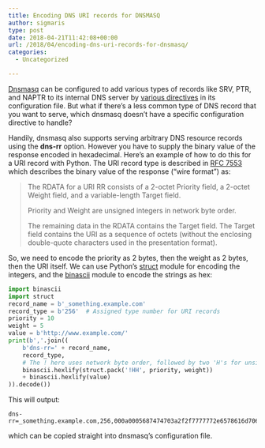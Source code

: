 ```yaml
---
title: Encoding DNS URI records for DNSMASQ
author: sigmaris
type: post
date: 2018-04-21T11:42:08+00:00
url: /2018/04/encoding-dns-uri-records-for-dnsmasq/
categories:
  - Uncategorized

---
```

[Dnsmasq][1] can be configured to add various types of records like SRV, PTR, and NAPTR to its internal DNS server by [various directives][2] in its configuration file. But what if there&#8217;s a less common type of DNS record that you want to serve, which dnsmasq doesn&#8217;t have a specific configuration directive to handle?

Handily, dnsmasq also supports serving arbitrary DNS resource records using the **dns-rr** option. However you have to supply the binary value of the response encoded in hexadecimal. Here&#8217;s an example of how to do this for a URI record with Python. The URI record type is described in [RFC 7553][3] which describes the binary value of the response (&#8220;wire format&#8221;) as:

> The RDATA for a URI RR consists of a 2-octet Priority field, a 2-octet Weight field, and a variable-length Target field.
>
> Priority and Weight are unsigned integers in network byte order.
>
> The remaining data in the RDATA contains the Target field. The Target field contains the URI as a sequence of octets (without the enclosing double-quote characters used in the presentation format).

So, we need to encode the priority as 2 bytes, then the weight as 2 bytes, then the URI itself. We can use Python&#8217;s [struct][4] module for encoding the integers, and the [binascii][5] module to encode the strings as hex:

```python
import binascii
import struct
record_name = b'_something.example.com'
record_type = b'256'  # Assigned type number for URI records
priority = 10
weight = 5
value = b'http://www.example.com/'
print(b','.join((
    b'dns-rr=' + record_name,
    record_type,
    # The ! here uses network byte order, followed by two 'H's for unsigned 2-byte values.
    binascii.hexlify(struct.pack('!HH', priority, weight))
    + binascii.hexlify(value)
)).decode())
```

This will output:

```
dns-rr=_something.example.com,256,000a0005687474703a2f2f7777772e6578616d706c652e636f6d2f
```

which can be copied straight into dnsmasq&#8217;s configuration file.

 [1]: http://www.thekelleys.org.uk/dnsmasq/doc.html
 [2]: http://www.thekelleys.org.uk/dnsmasq/docs/dnsmasq-man.html
 [3]: https://tools.ietf.org/html/rfc7553
 [4]: https://docs.python.org/3/library/struct.html#print
 [5]: https://docs.python.org/3/library/binascii.html#binascii.b2a_hex
